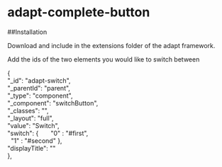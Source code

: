 # adapt-complete-button

##Installation

Download and include in the extensions folder of the adapt framework. 

Add the ids of the two elements you would like to switch between

{  
  "_id": "adapt-switch",  
  "_parentId": "parent",  
  "_type": "component",  
  "_component": "switchButton",  
  "_classes": "",  
  "_layout": "full",  
  "value": "Switch",  
  "switch": {     
      "0" : "#first",    
      "1" : "#second" 
  },  
  "displayTitle": ""  
},
